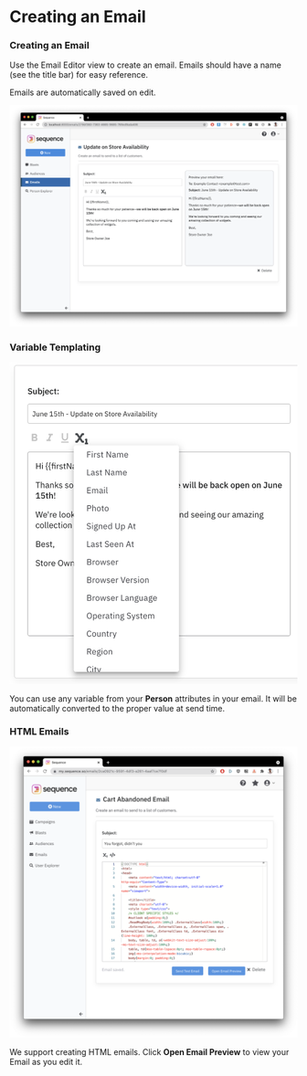 # Creating an Email

### Creating an Email

Use the Email Editor view to create an email. Emails should have a name \(see the title bar\) for easy reference. 

Emails are automatically saved on edit.

![](../.gitbook/assets/image%20%2810%29.png)

### Variable Templating

![Email builder with templates](../.gitbook/assets/image%20%285%29.png)

You can use any variable from your **Person** attributes in your email. It will be automatically converted to the proper value at send time.

### HTML Emails

![](../.gitbook/assets/image%20%2823%29.png)

We support creating HTML emails. Click **Open Email Preview** to view your Email as you edit it. 

